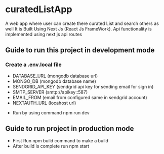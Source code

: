# curatedListApp

A web app where user can create there curated List and search others as well
It is Built Using Next Js (React Js FrameWork).
Api functionality is implemented using next js api routes

## Guide to run this project in development mode

### Create a .env.local file

<ul>
    <li>DATABASE_URL (mongodb database url)</li>
    <li>MONGO_DB (mongodb database name)</li>
    <li>SENDGRID_API_KEY (sendgrid api key for sending email for sign in)</li>
    <li>SMTP_SERVER (smtp://apikey:<ApiKey>:587)</li>
    <li>EMAIL_FROM (email from configured same in sendgrid account)</li>
    <li>NEXTAUTH_URL (locahost url)</li>
</ul>

<ul>
 <li>Run by using command npm run dev</li>
</ul>

## Guide to run project in production mode

<ul>
    <li>First Run npm build command to make a build</li>
    <li>After build is complete run npm start</li>
</ul>
